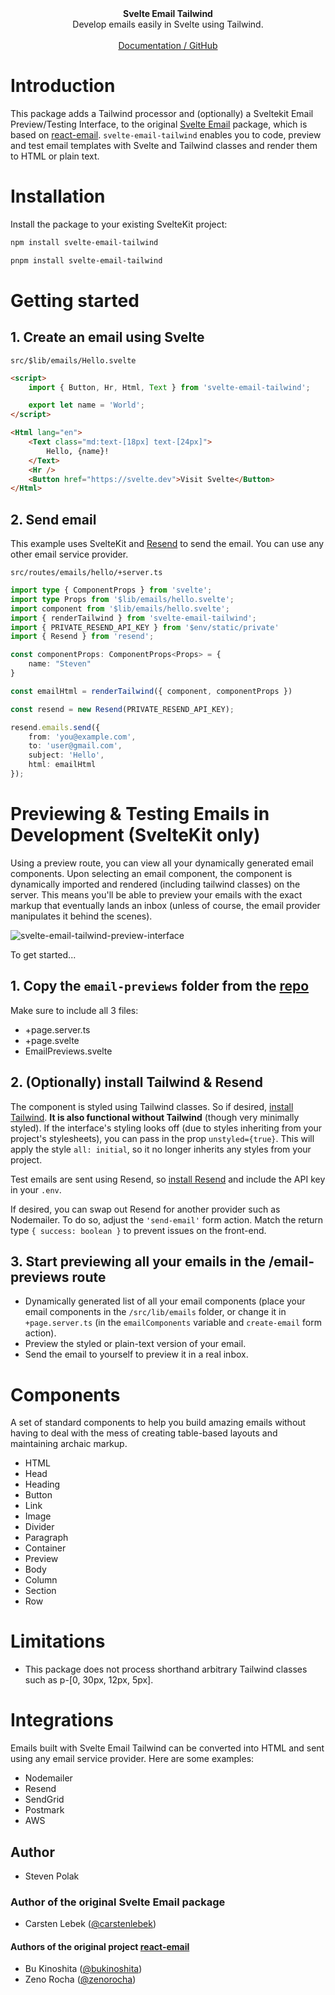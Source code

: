 <div align="center"><strong>Svelte Email Tailwind</strong></div>
<div align="center">Develop emails easily in Svelte using Tailwind.</div>
<br />
<div align="center">
<a href="https://github.com/steveninety/svelte-email-tailwind">Documentation / GitHub</a> 
</div>

# Introduction

This package adds a Tailwind processor and (optionally) a Sveltekit Email Preview/Testing Interface, to the original [Svelte Email](https://github.com/carstenlebek/svelte-email) package, which is based on [react-email](https://github.com/resendlabs/react-email). `svelte-email-tailwind` enables you to code, preview and test email templates with Svelte and Tailwind classes and render them to HTML or plain text.

# Installation

Install the package to your existing SvelteKit project:

```bash title="npm"
npm install svelte-email-tailwind
```

```bash title="pnpm"
pnpm install svelte-email-tailwind
```

# Getting started

## 1. Create an email using Svelte

`src/$lib/emails/Hello.svelte`

```html
<script>
	import { Button, Hr, Html, Text } from 'svelte-email-tailwind';

	export let name = 'World';
</script>

<Html lang="en">
	<Text class="md:text-[18px] text-[24px]">
		Hello, {name}!
	</Text>
	<Hr />
	<Button href="https://svelte.dev">Visit Svelte</Button>
</Html>
```

## 2. Send email

This example uses SvelteKit and [Resend](https://resend.com/docs/send-with-nodejs) to send the email. You can use any other email service provider.

`src/routes/emails/hello/+server.ts`

```ts
import type { ComponentProps } from 'svelte';
import type Props from '$lib/emails/hello.svelte';
import component from '$lib/emails/hello.svelte';
import { renderTailwind } from 'svelte-email-tailwind';
import { PRIVATE_RESEND_API_KEY } from '$env/static/private'
import { Resend } from 'resend';

const componentProps: ComponentProps<Props> = {
    name: "Steven"
}

const emailHtml = renderTailwind({ component, componentProps })

const resend = new Resend(PRIVATE_RESEND_API_KEY);

resend.emails.send({
    from: 'you@example.com',
    to: 'user@gmail.com',
    subject: 'Hello',
    html: emailHtml
});
```

# Previewing & Testing Emails in Development (SvelteKit only)

Using a preview route, you can view all your dynamically generated email components.
Upon selecting an email component, the component is dynamically imported and rendered (including tailwind classes) on the server.
This means you'll be able to preview your emails with the exact markup that eventually lands an inbox (unless of course, the email provider manipulates it behind the scenes).

![svelte-email-tailwind-preview-interface](https://github.com/steveninety/svelte-email-tailwind/tree/master/static/interface.jpg)

To get started...

## 1. Copy the `email-previews` folder from the [repo](https://github.com/steveninety/svelte-email-tailwind/tree/master/src/routes)

Make sure to include all 3 files:
- +page.server.ts
- +page.svelte
- EmailPreviews.svelte


## 2. (Optionally) install Tailwind & Resend

The component is styled using Tailwind classes. So if desired, [install Tailwind](https://tailwindcss.com/docs/guides/sveltekit).
**It is also functional without Tailwind** (though very minimally styled). 
If the interface's styling looks off (due to styles inheriting from your project's stylesheets), you can pass in the prop `unstyled={true}`. This will apply the style `all: initial`, so it no longer inherits any styles from your project.   

Test emails are sent using Resend, so [install Resend](https://resend.com/docs/send-with-nodejs) and include the API key in your `.env`.

If desired, you can swap out Resend for another provider such as Nodemailer. 
To do so, adjust the `'send-email'` form action. Match the return type `{ success: boolean }` to prevent issues on the front-end.

## 3. Start previewing all your emails in the /email-previews route

- Dynamically generated list of all your email components (place your email components in the `/src/lib/emails` folder, or change it in `+page.server.ts` (in the `emailComponents` variable and `create-email` form action).
- Preview the styled or plain-text version of your email.
- Send the email to yourself to preview it in a real inbox.

# Components

A set of standard components to help you build amazing emails without having to deal with the mess of creating table-based layouts and maintaining archaic markup.

- HTML
- Head
- Heading
- Button
- Link
- Image
- Divider
- Paragraph
- Container
- Preview
- Body
- Column
- Section
- Row

# Limitations

- This package does not process shorthand arbitrary Tailwind classes such as p-[0, 30px, 12px, 5px]. 

# Integrations

Emails built with Svelte Email Tailwind can be converted into HTML and sent using any email service provider. Here are some examples:

- Nodemailer
- Resend
- SendGrid
- Postmark
- AWS

## Author 

- Steven Polak 

### Author of the original Svelte Email package

- Carsten Lebek ([@carstenlebek](https://twitter.com/carstenlebek1))

#### Authors of the original project [react-email](https://github.com/resendlabs/react-email)

- Bu Kinoshita ([@bukinoshita](https://twitter.com/bukinoshita))
- Zeno Rocha ([@zenorocha](https://twitter.com/zenorocha))
